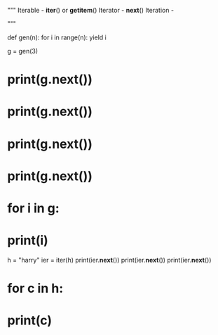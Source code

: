 
"""
Iterable - __iter__() or __getitem__()
Iterator - __next__()
Iteration -

"""

def gen(n):
    for i in range(n):
        yield i

g = gen(3)
# print(g.__next__())
# print(g.__next__())
# print(g.__next__())
# print(g.__next__())


# for i in g:
#     print(i)

h = "harry"
ier = iter(h)
print(ier.__next__())
print(ier.__next__())
print(ier.__next__())
# for c in h:
#     print(c)
